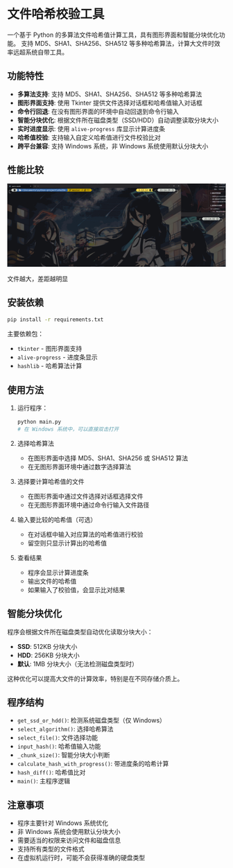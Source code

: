 # 文件哈希校验工具

一个基于 Python 的多算法文件哈希值计算工具，具有图形界面和智能分块优化功能。
支持 MD5、SHA1、SHA256、SHA512 等多种哈希算法，计算大文件时效率远超系统自带工具。

## 功能特性

- **多算法支持**: 支持 MD5、SHA1、SHA256、SHA512 等多种哈希算法
- **图形界面支持**: 使用 Tkinter 提供文件选择对话框和哈希值输入对话框
- **命令行回退**: 在没有图形界面的环境中自动回退到命令行输入
- **智能分块优化**: 根据文件所在磁盘类型（SSD/HDD）自动调整读取分块大小
- **实时进度显示**: 使用 `alive-progress` 库显示计算进度条
- **哈希值校验**: 支持输入自定义哈希值进行文件校验比对
- **跨平台兼容**: 支持 Windows 系统，非 Windows 系统使用默认分块大小

## 性能比较

![性能比较演示](src/performance.gif)

文件越大，差距越明显

## 安装依赖

```bash
pip install -r requirements.txt
```

主要依赖包：
- `tkinter` - 图形界面支持
- `alive-progress` - 进度条显示
- `hashlib` - 哈希算法计算

## 使用方法

1. 运行程序：
   ```bash
   python main.py
   # 在 Windows 系统中，可以直接双击打开
   ```

2. 选择哈希算法
   - 在图形界面中选择 MD5、SHA1、SHA256 或 SHA512 算法
   - 在无图形界面环境中通过数字选择算法

3. 选择要计算哈希值的文件
   - 在图形界面中通过文件选择对话框选择文件
   - 在无图形界面环境中通过命令行输入文件路径

4. 输入要比较的哈希值（可选）
   - 在对话框中输入对应算法的哈希值进行校验
   - 留空则只显示计算出的哈希值

5. 查看结果
   - 程序会显示计算进度条
   - 输出文件的哈希值
   - 如果输入了校验值，会显示比对结果

## 智能分块优化

程序会根据文件所在磁盘类型自动优化读取分块大小：

- **SSD**: 512KB 分块大小
- **HDD**: 256KB 分块大小  
- **默认**: 1MB 分块大小（无法检测磁盘类型时）

这种优化可以提高大文件的计算效率，特别是在不同存储介质上。

## 程序结构

- `get_ssd_or_hdd()`: 检测系统磁盘类型（仅 Windows）
- `select_algorithm()`: 选择哈希算法
- `select_file()`: 文件选择功能
- `input_hash()`: 哈希值输入功能
- `_chunk_size()`: 智能分块大小判断
- `calculate_hash_with_progress()`: 带进度条的哈希计算
- `hash_diff()`: 哈希值比对
- `main()`: 主程序逻辑

## 注意事项

- 程序主要针对 Windows 系统优化
- 非 Windows 系统会使用默认分块大小
- 需要适当的权限来访问文件和磁盘信息
- 支持所有类型的文件格式
- 在虚拟机运行时，可能不会获得准确的硬盘类型